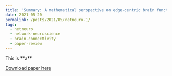 ```yaml
---
title: 'Summary: A mathematical perspective on edge-centric brain functional connectivity'
date: 2021-05-20
permalink: /posts/2021/05/netneuro-1/
tags:
  - netneuro
  - network-neuroscience
  - brain-connectivity
  - paper-review
---
```

<p align="justify" markdown="1"> 
This is **a**
</p>

[Download paper here](http://zahramor.github.io/files/Novelli2022.pdf) 
